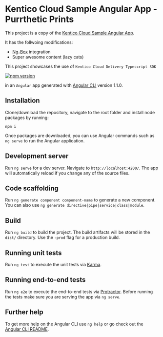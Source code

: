 # Kentico Cloud Sample Angular App - Purrthetic Prints

This project is a copy of the [Kentico Cloud Sample Angular App](https://github.com/Enngage/KenticoCloudSampleAngularApp). 

It has the follwoing modifications:
- [Ng-Box](https://github.com/mixalistzikas/ngbox) integration
- Super awesome content (lazy cats)


This project showcases the use of `Kentico Cloud Delivery Typescript SDK` 

[![npm version](https://badge.fury.io/js/kentico-cloud-delivery-typescript-sdk.svg)](https://www.npmjs.com/package/kentico-cloud-delivery-typescript-sdk)

in an `Angular` app generated with [Angular CLI](https://github.com/angular/angular-cli) version 1.1.0.

## Installation

Clone/download the repository, navigate to the root folder and install node packages by running:

`npm i`

Once packages are downloaded, you can use Angular commands such as `ng serve` to run the Angular application.

## Development server

Run `ng serve` for a dev server. Navigate to `http://localhost:4200/`. The app will automatically reload if you change any of the source files.

## Code scaffolding

Run `ng generate component component-name` to generate a new component. You can also use `ng generate directive|pipe|service|class|module`.

## Build

Run `ng build` to build the project. The build artifacts will be stored in the `dist/` directory. Use the `-prod` flag for a production build.

## Running unit tests

Run `ng test` to execute the unit tests via [Karma](https://karma-runner.github.io).

## Running end-to-end tests

Run `ng e2e` to execute the end-to-end tests via [Protractor](http://www.protractortest.org/).
Before running the tests make sure you are serving the app via `ng serve`.

## Further help

To get more help on the Angular CLI use `ng help` or go check out the [Angular CLI README](https://github.com/angular/angular-cli/blob/master/README.md).
